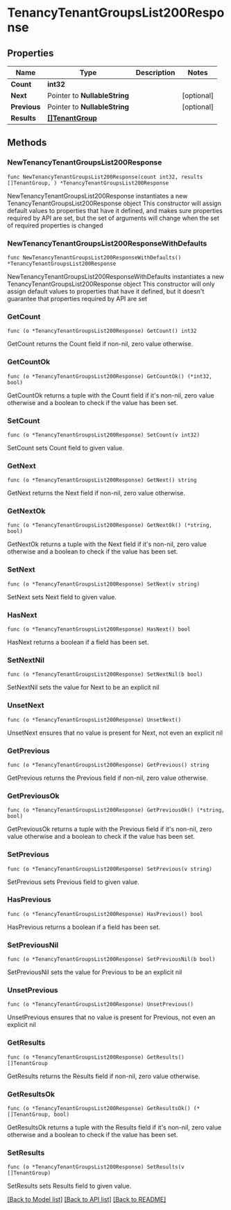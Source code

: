 # TenancyTenantGroupsList200Response

## Properties

Name | Type | Description | Notes
------------ | ------------- | ------------- | -------------
**Count** | **int32** |  | 
**Next** | Pointer to **NullableString** |  | [optional] 
**Previous** | Pointer to **NullableString** |  | [optional] 
**Results** | [**[]TenantGroup**](TenantGroup.md) |  | 

## Methods

### NewTenancyTenantGroupsList200Response

`func NewTenancyTenantGroupsList200Response(count int32, results []TenantGroup, ) *TenancyTenantGroupsList200Response`

NewTenancyTenantGroupsList200Response instantiates a new TenancyTenantGroupsList200Response object
This constructor will assign default values to properties that have it defined,
and makes sure properties required by API are set, but the set of arguments
will change when the set of required properties is changed

### NewTenancyTenantGroupsList200ResponseWithDefaults

`func NewTenancyTenantGroupsList200ResponseWithDefaults() *TenancyTenantGroupsList200Response`

NewTenancyTenantGroupsList200ResponseWithDefaults instantiates a new TenancyTenantGroupsList200Response object
This constructor will only assign default values to properties that have it defined,
but it doesn't guarantee that properties required by API are set

### GetCount

`func (o *TenancyTenantGroupsList200Response) GetCount() int32`

GetCount returns the Count field if non-nil, zero value otherwise.

### GetCountOk

`func (o *TenancyTenantGroupsList200Response) GetCountOk() (*int32, bool)`

GetCountOk returns a tuple with the Count field if it's non-nil, zero value otherwise
and a boolean to check if the value has been set.

### SetCount

`func (o *TenancyTenantGroupsList200Response) SetCount(v int32)`

SetCount sets Count field to given value.


### GetNext

`func (o *TenancyTenantGroupsList200Response) GetNext() string`

GetNext returns the Next field if non-nil, zero value otherwise.

### GetNextOk

`func (o *TenancyTenantGroupsList200Response) GetNextOk() (*string, bool)`

GetNextOk returns a tuple with the Next field if it's non-nil, zero value otherwise
and a boolean to check if the value has been set.

### SetNext

`func (o *TenancyTenantGroupsList200Response) SetNext(v string)`

SetNext sets Next field to given value.

### HasNext

`func (o *TenancyTenantGroupsList200Response) HasNext() bool`

HasNext returns a boolean if a field has been set.

### SetNextNil

`func (o *TenancyTenantGroupsList200Response) SetNextNil(b bool)`

 SetNextNil sets the value for Next to be an explicit nil

### UnsetNext
`func (o *TenancyTenantGroupsList200Response) UnsetNext()`

UnsetNext ensures that no value is present for Next, not even an explicit nil
### GetPrevious

`func (o *TenancyTenantGroupsList200Response) GetPrevious() string`

GetPrevious returns the Previous field if non-nil, zero value otherwise.

### GetPreviousOk

`func (o *TenancyTenantGroupsList200Response) GetPreviousOk() (*string, bool)`

GetPreviousOk returns a tuple with the Previous field if it's non-nil, zero value otherwise
and a boolean to check if the value has been set.

### SetPrevious

`func (o *TenancyTenantGroupsList200Response) SetPrevious(v string)`

SetPrevious sets Previous field to given value.

### HasPrevious

`func (o *TenancyTenantGroupsList200Response) HasPrevious() bool`

HasPrevious returns a boolean if a field has been set.

### SetPreviousNil

`func (o *TenancyTenantGroupsList200Response) SetPreviousNil(b bool)`

 SetPreviousNil sets the value for Previous to be an explicit nil

### UnsetPrevious
`func (o *TenancyTenantGroupsList200Response) UnsetPrevious()`

UnsetPrevious ensures that no value is present for Previous, not even an explicit nil
### GetResults

`func (o *TenancyTenantGroupsList200Response) GetResults() []TenantGroup`

GetResults returns the Results field if non-nil, zero value otherwise.

### GetResultsOk

`func (o *TenancyTenantGroupsList200Response) GetResultsOk() (*[]TenantGroup, bool)`

GetResultsOk returns a tuple with the Results field if it's non-nil, zero value otherwise
and a boolean to check if the value has been set.

### SetResults

`func (o *TenancyTenantGroupsList200Response) SetResults(v []TenantGroup)`

SetResults sets Results field to given value.



[[Back to Model list]](../README.md#documentation-for-models) [[Back to API list]](../README.md#documentation-for-api-endpoints) [[Back to README]](../README.md)


